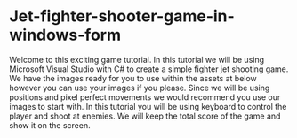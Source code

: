 # Jet-fighter-shooter-game-in-windows-form
Welcome to this exciting game tutorial. In this tutorial we will be using Microsoft Visual Studio with C# to create a simple fighter jet shooting game. We have the images ready for you to use within the assets at below however you can use your images if you please. Since we will be using positions and pixel perfect movements we would recommend you use our images to start with. In this tutorial you will be using keyboard to control the player and shoot at enemies. We will keep the total score of the game and show it on the screen.
